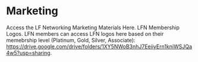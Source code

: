 # Marketing
Access the LF Networking Marketing Materials Here.
LFN Membership Logos. LFN members can access LFN logos here based on their memebrship level (Platinum, Gold, Silver, Associate): https://drive.google.com/drive/folders/1XY5NWoB3nhJ7EeiiyErn1kniWSJQa4w5?usp=sharing. 
